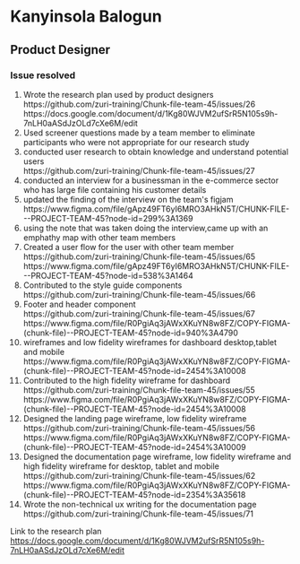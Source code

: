 <h1>Kanyinsola Balogun</h1>
<h2>Product Designer</h2>
<h3>Issue resolved</h3>
<ol>
   <li> Wrote the research plan used by product designers </li> https://github.com/zuri-training/Chunk-file-team-45/issues/26
   https://docs.google.com/document/d/1Kg80WJVM2ufSrR5N105s9h-7nLH0aASdJzOLd7cXe6M/edit
   
   <li> Used screener questions made by a team member to eliminate participants who were not appropriate for our research study </li> 
   
   <li> conducted user research to obtain knowledge and understand potential users </li> https://github.com/zuri-training/Chunk-file-team-45/issues/27
   
   <li> conducted an interview for a businessman in the e-commerce sector who has large file containing his customer details </li>
   
   <li> updated the finding of the interview on the team's figjam  </li> 
   https://www.figma.com/file/gApz49FT6yI6MRO3AHkN5T/CHUNK-FILE---PROJECT-TEAM-45?node-id=299%3A1369
   
   <li> using the note that was taken doing the interview,came up with an emphathy map with other team members </li>
   
   <li> Created a user flow for the user with other team member </li> https://github.com/zuri-training/Chunk-file-team-45/issues/65
   https://www.figma.com/file/gApz49FT6yI6MRO3AHkN5T/CHUNK-FILE---PROJECT-TEAM-45?node-id=538%3A1464
   
   <li> Contributed to the style guide components </li>  https://github.com/zuri-training/Chunk-file-team-45/issues/66
   
   <li> Footer and header component</li> https://github.com/zuri-training/Chunk-file-team-45/issues/67
   https://www.figma.com/file/R0PgiAq3jAWxXKuYN8w8FZ/COPY-FIGMA-(chunk-file)--PROJECT-TEAM-45?node-id=940%3A4790
   
   <li> wireframes and low fidelity wireframes for dashboard desktop,tablet and mobile  </li>
   https://www.figma.com/file/R0PgiAq3jAWxXKuYN8w8FZ/COPY-FIGMA-(chunk-file)--PROJECT-TEAM-45?node-id=2454%3A10008
   
   <li> Contributed to the high fidelity wireframe for dashboard </li> https://github.com/zuri-training/Chunk-file-team-45/issues/55
   https://www.figma.com/file/R0PgiAq3jAWxXKuYN8w8FZ/COPY-FIGMA-(chunk-file)--PROJECT-TEAM-45?node-id=2454%3A10008
   
   <li> Designed the landing page wireframe, low fidelity wireframe  </li> https://github.com/zuri-training/Chunk-file-team-45/issues/56
   https://www.figma.com/file/R0PgiAq3jAWxXKuYN8w8FZ/COPY-FIGMA-(chunk-file)--PROJECT-TEAM-45?node-id=2454%3A10009
   
   <li> Designed the documentation page wireframe, low fidelity wireframe and high fidelity wireframe for desktop, tablet and mobile https://github.com/zuri-training/Chunk-file-team-45/issues/62
      https://www.figma.com/file/R0PgiAq3jAWxXKuYN8w8FZ/COPY-FIGMA-(chunk-file)--PROJECT-TEAM-45?node-id=2354%3A35618
      
      
   <li>  Wrote the non-technical ux writing for the documentation page  </li>   https://github.com/zuri-training/Chunk-file-team-45/issues/71
</ol>

Link to the research plan https://docs.google.com/document/d/1Kg80WJVM2ufSrR5N105s9h-7nLH0aASdJzOLd7cXe6M/edit
